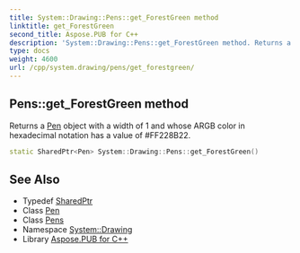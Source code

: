 ```yaml
---
title: System::Drawing::Pens::get_ForestGreen method
linktitle: get_ForestGreen
second_title: Aspose.PUB for C++
description: 'System::Drawing::Pens::get_ForestGreen method. Returns a Pen object with a width of 1 and whose ARGB color in hexadecimal notation has a value of #FF228B22 in C++.'
type: docs
weight: 4600
url: /cpp/system.drawing/pens/get_forestgreen/
---
```

## Pens::get_ForestGreen method


Returns a [Pen](../../pen/) object with a width of 1 and whose ARGB color in hexadecimal notation has a value of #FF228B22.

```cpp
static SharedPtr<Pen> System::Drawing::Pens::get_ForestGreen()
```

## See Also

* Typedef [SharedPtr](../../../system/sharedptr/)
* Class [Pen](../../pen/)
* Class [Pens](../)
* Namespace [System::Drawing](../../)
* Library [Aspose.PUB for C++](../../../)
